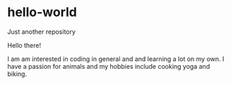# hello-world
Just another repository

Hello there!

I am am interested in coding in general and and learning a lot on my own. I have a passion for animals and my hobbies include cooking yoga and biking. 
